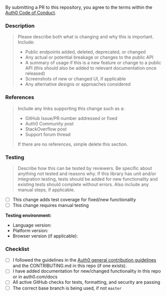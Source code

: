 By submitting a PR to this repository, you agree to the terms within the [Auth0 Code of Conduct](https://github.com/auth0/open-source-template/blob/master/CODE-OF-CONDUCT.md).

### Description

> Please describe both what is changing and why this is important. Include:
>
> - Public endpoints added, deleted, deprecated, or changed
> - Any actual or potential breakage or changes to the public API
> - A summary of usage if this is a new feature or change to a public API (this should also be added to relevant documentation once released)
> - Screenshots of new or changed UI, if applicable
> - Any alternative designs or approaches considered

### References

> Include any links supporting this change such as a:
>
> - GitHub Issue/PR number addressed or fixed
> - Auth0 Community post
> - StackOverflow post
> - Support forum thread
>
> If there are no references, simple delete this section.

### Testing

> Describe how this can be tested by reviewers. Be specific about anything not tested and reasons why. If this library has unit and/or integration testing, tests should be added for new functionality and existing tests should complete without errors. Also include any manual steps, if applicable.

- [ ] This change adds test coverage for fixed/new functionality
- [ ] This change requires manual testing

**Testing environment:**

- Language version:
- Platform version:
- Browser version (if applicable):

### Checklist

- [ ] I followed the guidelines in the [Auth0 general contribution guidelines](https://github.com/auth0/open-source-template/blob/master/GENERAL-CONTRIBUTING.md) and the CONTRIBUTING.md in this repo (if one exists).
- [ ] I have added documentation for new/changed functionality in this repo or in auth0.com/docs
- [ ] All active GitHub checks for tests, formatting, and security are passing
- [ ] The correct base branch is being used, if not `master`
